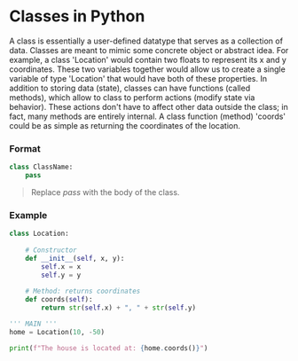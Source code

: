 # Classes in Python
A class is essentially a user-defined datatype that serves as a collection of data. 
Classes are meant to mimic some concrete object or abstract idea. For example, a class 'Location' would contain two floats to represent its x and y coordinates.
These two variables together 
would allow us to create a single variable of type 'Location' that would have both of these properties. In addition to storing data (state), classes can have functions 
(called methods), which allow to class to perform actions (modify state via behavior). These actions don't have to affect other data outside the class; in fact, many methods are entirely internal.
A class function (method) 'coords' could be as simple as returning the coordinates of the location.

### Format


```Python
class ClassName:
    pass
```
> Replace _pass_ with the body of the class.

### Example

```Python
class Location:
    
    # Constructor
    def __init__(self, x, y):
        self.x = x
        self.y = y
    
    # Method: returns coordinates
    def coords(self):
        return str(self.x) + ", " + str(self.y)

''' MAIN '''
home = Location(10, -50)

print(f"The house is located at: {home.coords()}")
```
